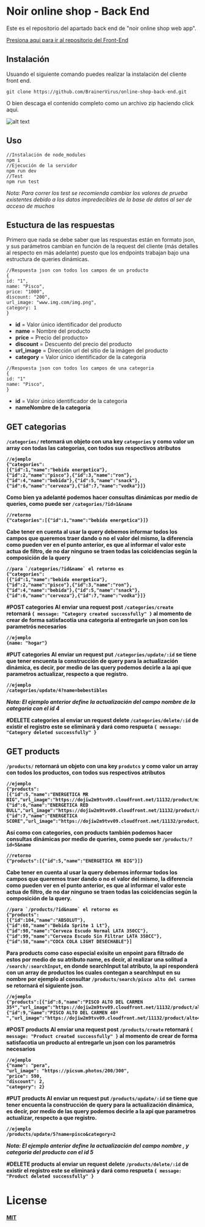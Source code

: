 # Noir online shop - Back End
Este es el repositorio del apartado back end de "noir online shop web app".

<a href="https://github.com/BrainerVirus/online-shop-front-end.git">Presiona aqui para ir al repositorio del Front-End</a>

## Instalación
Usuando el siguiente comando puedes realizar la instalación del cliente front end.

```git clone https://github.com/BrainerVirus/online-shop-back-end.git ```

O bien descaga el contenido completo como un archivo zip haciendo click aquí.

![alt text](https://i.ibb.co/SVV2RdM/descargar-el-proyecto-back-end.png)

## Uso

```
//Instalación de node_modules
npm i
//Ejecución de la servidor
npm run dev
//Test
npm run test
```
*Nota: Para correr los test se recomienda cambiar los valores de prueba existentes debido a los datos impredecibles de la base de datos al ser de acceso de muchos*

## Estuctura de las respuestas
Primero que nada se debe saber que las respuestas están en formato json, y sus parámetros cambian en función de la request del cliente (más detalles al respecto
en más adelante) puesto que los endpoints trabajan bajo una estructura de queries dinámicas.

```
//Respuesta json con todos los campos de un producto
{
id: "1",
name: "Pisco",
price: "1000",
discount: "200",
url_image: "www.img.com/img.png",
category: 1
}
```

<ul>
<li><b>id</b> = Valor único identificador del producto</li>
<li><b>name</b> = Nombre del producto</li>
<li><b>price</b> = Precio del producto></li>
<li><b>discount</b> = Descuento del precio del producto</li>
<li><b>url_image</b> = Dirección url del sitio de la imágen del producto</li>
<li><b>category</b> = Valor único identificador de la categoria</li>
</ul>

```
//Respuesta json con todos los campos de una categoria
{
id: "1"
name: "Pisco",
}
```
<ul>
<li><b>id</b> = Valor único identificador de la categoria</li>
<li><b>name<b/>Nombre de la categoria</li>
</ul>

## GET categorias
`/categories/` retornará  un objeto con una key `categories` y como valor un array con todas las categorias, con todos sus respectivos atributos
```
//ejemplo
{"categories":
[{"id":1,"name":"bebida energetica"},
{"id":2,"name":"pisco"},{"id":3,"name":"ron"},
{"id":4,"name":"bebida"},{"id":5,"name":"snack"},
{"id":6,"name":"cerveza"},{"id":7,"name":"vodka"}]}
```
Como bien ya adelanté podemos hacer consultas dinámicas por medio de queries, como puede ser `/categories/?id=1&name`
```
//retorno
{"categories":[{"id":1,"name":"bebida energetica"}]}
````
Cabe tener en cuenta al usar la query debemos informar todos los campos que queremos traer dando o no el valor del mismo, la diferencia como pueden ver en el
punto anterior, es que al informar el valor este actua de filtro, de no dar ninguno se traen todas las coicidencias según la composición de la query
```
//para `/categories/?id&name` el retorno es
{"categories":
[{"id":1,"name":"bebida energetica"},
{"id":2,"name":"pisco"},{"id":3,"name":"ron"},
{"id":4,"name":"bebida"},{"id":5,"name":"snack"},
{"id":6,"name":"cerveza"},{"id":7,"name":"vodka"}]}
```

#POST categories
Al enviar una request post `/categories/create` retornará `{ message: "Category created successfully" }` al momento de crear de forma satisfacotia
una categoria al entregarle un json con los parametrós necesarios

```
//ejemplo
{name: "hogar"}
```

#PUT categories
Al enviar un request put `/categories/update/:id` se tiene que tener encuenta la construcción de query para la actualización
dinámica, es decir, por medio de las query podemos decirle a la api que parametros actualizar, respecto a que registro.

```
//ejemplo
/categories/update/4?name=bebestibles
```
*Nota: El ejemplo anterior define la actualización del campo nombre de la categoria con el id 4*

#DELETE categories
al enviar un request delete `/categories/delete/:id` de existir el registro este se eliminará y dará como respueta
`{ message: "Category deleted successfully" }`

## GET products
`/products/` retornará  un objeto con una key `produtcs` y como valor un array con todos los productos, con todos sus respectivos atributos
```
//ejemplo
{"products":
[{"id":5,"name":"ENERGETICA MR BIG","url_image":"https://dojiw2m9tvv09.cloudfront.net/11132/product/misterbig3308256.jpg","price":1490,"discount":20,"category":1},
{"id":6,"name":"ENERGETICA RED BULL","url_image":"https://dojiw2m9tvv09.cloudfront.net/11132/product/redbull8381.jpg","price":1490,"discount":0,"category":1},
{"id":7,"name":"ENERGETICA SCORE","url_image":"https://dojiw2m9tvv09.cloudfront.net/11132/product/logo7698.png","price":1290,"discount":0,"category":1}]
```
Así como con categories, con products también podemos hacer consultas dinámicas por medio de queries, como puede ser `/products/?id=5&name`
```
//retorno
{"products":[{"id":5,"name":"ENERGETICA MR BIG"}]}
````
Cabe tener en cuenta al usar la query debemos informar todos los campos que queremos traer dando o no el valor del mismo, la diferencia como pueden ver en el
punto anterior, es que al informar el valor este actua de filtro, de no dar ninguno se traen todas las coicidencias según la composición de la query.
```
//para `/products/?id&name` el retorno es
{"products":
[{"id":104,"name":"ABSOLUT"},
{"id":68,"name":"Bebida Sprite 1 Lt"},
{"id":98,"name":"Cerveza Escudo Normal LATA 350CC"},
{"id":99,"name":"Cerveza Escudo Sin Filtrar LATA 350CC"},
{"id":58,"name":"COCA COLA LIGHT DESECHABLE"}]
```
Para products como caso especial exisite un enpoint para filtrado de estos por medio de su atributo name, es decir, al realizar una solitud a
`/search/:searchInput`, en donde searchInput tal atributo, la api responderá con un array de productos los cuales contegan a searchInput en su nombre
por ejemplo al consultar `/products/search/pisco alto del carmen` se retornará el siguiente json.

```
//ejemplo
{"products":[{"id":8,"name":"PISCO ALTO DEL CARMEN 35º","url_image":"https://dojiw2m9tvv09.cloudfront.net/11132/product/alto8532.jpg","price":7990,"discount":10,"category":2},{"id":9,"name":"PISCO ALTO DEL CARMEN 40º ","url_image":"https://dojiw2m9tvv09.cloudfront.net/11132/product/alto408581.jpg","price":5990,"discount":0,"category":2}]}
```


#POST products
Al enviar una request post `/products/create` retornará `{ message: "Product created successfully" }` al momento de crear de forma satisfacotia
un producto al entregarle un json con los parametrós necesarios

```
//ejemplo
{"name": "pera",
"url_image": "https://picsum.photos/200/300",
"price": 590,
"discount": 2,
"category": 2}
```

#PUT products
Al enviar un request put `/products/update/:id` se tiene que tener encuenta la construcción de query para la actualización
dinámica, es decir, por medio de las query podemos decirle a la api que parametros actualizar, respecto a que registro.

```
//ejemplo
/products/update/5?name=pisco&category=2
```
*Nota: El ejemplo anterior define la actualización del campo nombre , y categoria del producto con el id 5*

#DELETE products
al enviar un request delete `/products/delete/:id` de existir el registro este se eliminará y dará como respueta
`{ message: "Product deleted successfully" }`

# License
<a href="https://github.com/BrainerVirus/online-shop-back-end/blob/main/LICENSE.MD">MIT</a>

